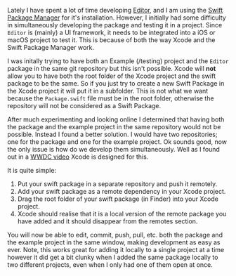 Lately I have spent a lot of time developing [Editor](https://github.com/mattDavo/Editor), and I am using the [Swift Package Manager](https://swift.org/package-manager/) for it's installation. However, I initially had some difficulty in simultaneously developing the package and testing it in a project. Since `Editor` is (mainly) a UI framework, it needs to be integrated into a iOS or macOS project to test it. This is because of both the way Xcode and the Swift Package Manager work.

I was initally trying to have both an Example (/testing) project and the `Editor` package in the same git repository but this isn't possible. Xcode will **not** allow you to have both the root folder of the Xcode project and the swift package to be the same. So if you just try to create a new Swift Package in the Xcode project it will put it in a subfolder. This is not what we want because the `Package.swift` file must be in the root folder, otherwise the repository will not be considered as a Swift Package.

After much experimenting and looking online I determined that having both the package and the example project in the same repository would not be possible. Instead I found a better solution. I would have two repositories; one for the package and one for the example project. Ok sounds good, now the only issue is how do we develop them simultaneously. Well as I found out in a [WWDC video](https://developer.apple.com/videos/play/wwdc2019/410/) Xcode is designed for this.

It is quite simple:

1. Put your swift package in a separate repository and push it remotely.
2. Add your swift package as a remote dependency in your Xcode project.
3. Drag the root folder of your swift package (in Finder) into your Xcode project.
4. Xcode should realise that it is a local version of the remote package you have added and it should disappear from the remotes section.

You will now be able to edit, commit, push, pull, etc. both the package and the example project in the same window, making development as easy as ever. Note, this works great for adding it locally to a single project at a time however it did get a bit clunky when I added the same package locally to two different projects, even when I only had one of them open at once.
